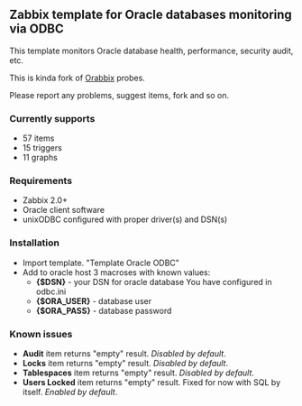 ## Zabbix template for Oracle databases monitoring via ODBC

This template monitors Oracle database health, performance, security audit, etc.

This is kinda fork of [Orabbix](http://www.smartmarmot.com/product/orabbix/) probes.

Please report any problems, suggest items, fork and so on.

### Currently supports
* 57 items
* 15 triggers
* 11 graphs

### Requirements
* Zabbix 2.0+
* Oracle client software
* unixODBC configured with proper driver(s) and DSN(s)

### Installation
* Import template. "Template Oracle ODBC"
* Add to oracle host 3 macroses with known values:
  - **{$DSN}** - your DSN for oracle database You have configured in odbc.ini
  - **{$ORA_USER}** - database user
  - **{$ORA_PASS}** - database password

### Known issues
* **Audit** item returns "empty" result. *Disabled by default*.
* **Locks** item returns "empty" result. *Disabled by default*.
* **Tablespaces** item returns "empty" result. *Disabled by default*.
* **Users Locked** item returns "empty" result. Fixed for now with SQL by itself. *Enabled by default*.
